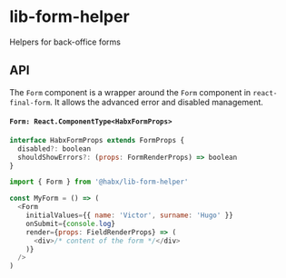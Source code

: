 # lib-form-helper
Helpers for back-office forms

## API

The `Form` component is a wrapper around the `Form` component in `react-final-form`.
It allows the advanced error and disabled management.

#### `Form: React.ComponentType<HabxFormProps>`

```js
interface HabxFormProps extends FormProps {
  disabled?: boolean
  shouldShowErrors?: (props: FormRenderProps) => boolean
}
```

```js
import { Form } from '@habx/lib-form-helper'

const MyForm = () => (
  <Form
    initialValues={{ name: 'Victor', surname: 'Hugo' }}
    onSubmit={console.log}
    render={props: FieldRenderProps} => (
      <div>/* content of the form */</div>
    )}
  />
)
```



